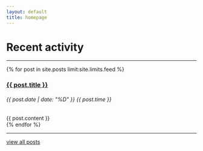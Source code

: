 ```yaml
---
layout: default
title: homepage
---
```


# Recent activity
___

{% for post in site.posts limit:site.limits.feed %}
<div class="pb-4">
    <h3><a href="{{ post.url }}">{{ post.title }}</a></h3>
    <h6 class="monospace">{{ post.date | date: "%D" }} {{ post.time }}</h6>
    <div>
        {{ post.content }}
    </div>
</div>
{% endfor %}

<hr />
<a href="/archive">view all posts</a>